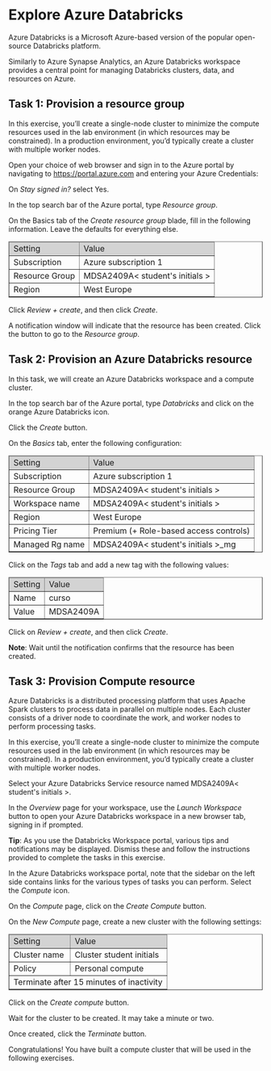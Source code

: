 # Explore Azure Databricks #
Azure Databricks is a Microsoft Azure-based version of the popular open-source Databricks platform.

Similarly to Azure Synapse Analytics, an Azure Databricks workspace provides a central point for managing Databricks clusters, data, and resources on Azure.

## Task 1: Provision a resource group ##
In this exercise, you’ll create a single-node cluster to minimize the compute resources used in the lab environment (in which resources may be constrained). In a production environment, you’d typically create a cluster with multiple worker nodes.

Open your choice of web browser and sign in to the Azure portal by navigating to https://portal.azure.com and entering your Azure Credentials:
<!--
    * Username: alumnoXX@juanquijanodemos.onmicrosoft.com
    * Password: AzurePa55w0rd1234
-->
On *Stay signed in?* select Yes.

In the top search bar of the Azure portal, type *Resource group*.

On the Basics tab of the *Create resource group* blade, fill in the following information. Leave the defaults for everything else.

<!--
    | Setting | Value |
    |---------|-------|
    | Subscription | Aula01 |
    | Resource Group | RGalumnoXX |
    | Function App name | storageaccalumnoXX |
    | Region | Spain Central |
-->

<table border="1">
    <thead>
    <tr style="background-color: lightgray;"><td>Setting </td><td>Value</tr>
    </thead>
    <tr><td>Subscription</td><td>Azure subscription 1</td></tr>
    <tr><td>Resource Group</td><td>MDSA2409A< student's initials ></td></tr>
    <tr><td>Region</td><td>West Europe</td></tr>
</table>

Click *Review + create*, and then click *Create*.

A notification window will indicate that the resource has been created. Click the button to go to the *Resource group*.

## Task 2: Provision an Azure Databricks resource ##
In this task, we will create an Azure Databricks workspace and a compute cluster.

In the top search bar of the Azure portal, type *Databricks* and click on the orange Azure Databricks icon.

Click the *Create* button.

On the *Basics* tab, enter the following configuration:

<table border="1">
    <thead>
    <tr style="background-color: lightgray;"><td>Setting </td><td>Value</tr>
    </thead>
    <tr><td>Subscription</td><td>Azure subscription 1</td></tr>
    <tr><td>Resource Group</td><td>MDSA2409A< student's initials ></td></tr>
    <tr><td>Workspace name</td><td>MDSA2409A<  student's initials ></td></tr>
    <tr><td>Region</td><td>West Europe</td></tr>
    <tr><td>Pricing Tier</td><td>Premium (+ Role-based access controls)</td></tr>
    <tr><td>Managed Rg name</td><td>MDSA2409A<  student's initials >_mg</td></tr>
</table>

Click on the *Tags* tab and add a new tag with the following values:

<table border="1">
    <thead>
    <tr style="background-color: lightgray;"><td>Setting </td><td>Value</tr>
    </thead>
    <tr><td>Name</td><td>curso</td></tr>
    <tr><td>Value</td><td>MDSA2409A</td></tr>
</table>

Click on *Review + create*, and then click *Create*.

**Note**: Wait until the notification confirms that the resource has been created.

## Task 3: Provision Compute resource ##
Azure Databricks is a distributed processing platform that uses Apache Spark clusters to process data in parallel on multiple nodes. Each cluster consists of a driver node to coordinate the work, and worker nodes to perform processing tasks.

In this exercise, you’ll create a single-node cluster to minimize the compute resources used in the lab environment (in which resources may be constrained). In a production environment, you’d typically create a cluster with multiple worker nodes.

Select your Azure Databricks Service resource named MDSA2409A< student's initials >.

In the *Overview* page for your workspace, use the *Launch Workspace* button to open your Azure Databricks workspace in a new browser tab, signing in if prompted.

**Tip**: As you use the Databricks Workspace portal, various tips and notifications may be displayed. Dismiss these and follow the instructions provided to complete the tasks in this exercise.

In the Azure Databricks workspace portal, note that the sidebar on the left side contains links for the various types of tasks you can perform. Select the *Compute* icon.

On the *Compute* page, click on the *Create Compute* button.

On the *New Compute* page, create a new cluster with the following settings:

<table border="1">
    <thead>
    <tr style="background-color: lightgray;"><td>Setting </td><td>Value</tr>
    </thead>
    <tr>
        <td>Cluster name</td><td>Cluster student initials</td>
    </tr>
    <tr>
        <td>Policy</td><td>Personal compute</td>
    </tr>
    <tr>
        <td colspan="2">Terminate after 15 minutes of inactivity</td>
    </tr>
</table>

Click on the *Create compute* button.

Wait for the cluster to be created. It may take a minute or two.

Once created, click the *Terminate* button.

Congratulations! You have built a compute cluster that will be used in the following exercises.